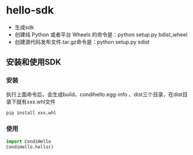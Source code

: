# hello-sdk

- 生成sdk
- 创建纯 Python 或者平台 Wheels 的命令是：python setup.py bdist_wheel
- 创建源代码发布文件.tar.gz命令是：python setup.py sdist

## 安装和使用SDK

### 安装
执行上面命令后，会生成build、condihello.egg-info 、dist三个目录，在dist目录下就有xxx.whl文件
```python
pip install xxx.whl
```

### 使用
```python
import CondiHello
CondiHello.hello()
```



